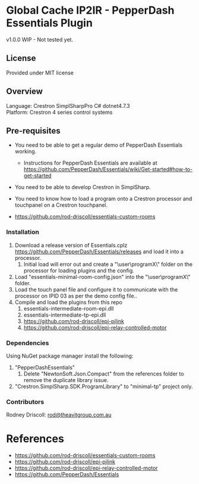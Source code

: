 # Global Cache IP2IR - PepperDash Essentials Plugin

v1.0.0
WIP - Not tested yet.

## License

Provided under MIT license

## Overview

Language: Crestron SimplSharpPro C# dotnet4.7.3\
Platform: Crestron 4 series control systems

## Pre-requisites

* You need to be able to get a regular demo of PepperDash Essentials working.
  * Instructions for PepperDash Essentials are available at <https://github.com/PepperDash/Essentials/wiki/Get-started#how-to-get-started>
* You need to be able to develop Crestron in SimplSharp.
* You need to know how to load a program onto a Crestron processor and touchpanel on a Crestron touchpanel.

* https://github.com/rod-driscoll/essentials-custom-rooms


### Installation

1. Download a release version of Essentials.cplz <https://github.com/PepperDash/Essentials/releases> and load it into a processor.
   1. Initial load will error out and create a "\\user\\programX\\" folder on the processor for loading plugins and the config.
2. Load "essentials-minimal-room-config.json" into the "\\user\\programX\\" folder.
3. Load the touch panel file and configure it to communicate with the processor on IPID 03 as per the demo config file..
4. Compile and load the plugins from this repo
   1. essentials-intermediate-room-epi.dll
   2. essentials-intermediate-tp-epi.dll
   3. https://github.com/rod-driscoll/epi-pjlink
   4. https://github.com/rod-driscoll/epi-relay-controlled-motor

### Dependencies

Using NuGet package manager install the following:

1. "PepperDashEssentials"
   1. Delete "NewtonSoft.Json.Compact" from the references folder to remove the duplicate library issue.
2. "Crestron.SimplSharp.SDK.ProgramLibrary" to "minimal-tp" project only.


### Contributors

Rodney Driscoll: <rod@theavitgroup.com.au>

# References

- https://github.com/rod-driscoll/essentials-custom-rooms
- https://github.com/rod-driscoll/epi-pjlink
- https://github.com/rod-driscoll/epi-relay-controlled-motor
- https://github.com/PepperDash/Essentials